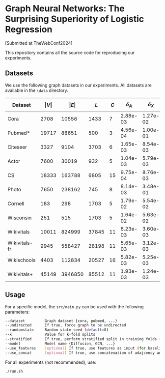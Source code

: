 # Graph Neural Networks: The Surprising Superiority of Logistic Regression

[Submitted at TheWebConf2024]

This repository contains all the source code for reproducing our experiments. 

## Datasets

We use the following graph datasets in our experiments. All datasets are available in the `\data` directory.

|Dataset| $$\|V\|$$ | $\|E\|$ | $L$ | $C$ | $\delta_A$ | $\delta_X$ |
|-------|-----------|---------|-----|-----|------------|------------|
| Cora             | 2708  | 10556  | 1433  | 7   | 2.88e-03     | 1.27e-02     |
| Pubmed*          | 19717 | 88651  | 500   | 3   | 4.56e-04     | 1.00e-01     |
| Citeseer         | 3327  | 9104   | 3703  | 6   | 1.65e-03     | 8.54e-03     |
| Actor            | 7600  | 30019  | 932   | 5   | 1.04e-03     | 5.79e-03     |
| CS               | 18333 | 163788 | 6805  | 15  | 9.75e-04     | 8.76e-03     |
| Photo            | 7650  | 238162 | 745   | 8   | 8.14e-03     | 3.48e-01     |
| Cornell          | 183   | 298    | 1703  | 5   | 1.79e-02     | 5.54e-02     |
| Wisconsin        | 251   | 515    | 1703  | 5   | 1.64e-02     | 5.63e-02     |
| Wikivitals       | 10011 | 824999 | 37845 | 11  | 8.23e-03     | 3.60e-03     |
| Wikivitals-fr    | 9945  | 558427 | 28198 | 11  | 5.65e-03     | 3.12e-03     |
| Wikischools      | 4403  | 112834 | 20527 | 16  | 5.82e-03     | 5.25e-03     |
| Wikivitals+      | 45149 | 3946850| 85512 | 11  | 1.93e-03     | 1.24e-03     |


## Usage

For a specific model, the `src/main.py` can be used with the following parameters:
```bash
--dataset         Graph dataset {cora, pubmed, ...}
--undirected      If true, force graph to be undirected 
--randomstate     Random state seed (default=8)
--k               Value for k-fold splits
--stratified      If true, perform stratified split in training folds (default=true)
--model           Model name {Diffusion, GCN, ...}
--use_features    [optional] If true, use features as input (for baseline models)
--use_concat      [optional] If true, use concatenation of adajcency and feature matrices as input (for baseline models)
```

For all experiments (not recommended), use:
```bash
./run.sh
```
